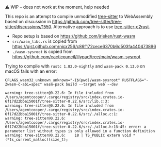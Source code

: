 ⚠️ WIP – does not work at the moment, help needed

This repo is an attempt to compile unmodified [tree-sitter](https://crates.io/crates/tree-sitter) to WebAssembly based on discussion in https://github.com/tree-sitter/tree-sitter/discussions/1550. Alternative approach is to use [tree-sitter-c2rust](https://github.com/shadaj/tree-sitter-c2rust).

- Repo setup is based on https://github.com/jrieken/rust-wasm
- `src/wasm_libc.rs` is copied from https://gist.github.com/nicx256/c86f172cece6370b6d503fa440473896
- `./wasm-sysroot` is copied from https://github.com/cacticouncil/lilypad/tree/main/wasm-sysroot.

Trying to compile with `rustc 1.82.0-nightly` and `wasm-pack 0.13.0` on macOS fails with an error:

```
CFLAGS_wasm32_unknown_unknown="-I$(pwd)/wasm-sysroot" RUSTFLAGS="-Zwasm-c-abi=spec" wasm-pack build --target web --dev
```

```
warning: tree-sitter@0.22.6: In file included from /Users/agentcooper/.cargo/registry/src/index.crates.io-6f17d22bba15001f/tree-sitter-0.22.6/src/lib.c:3:
warning: tree-sitter@0.22.6: In file included from /Users/agentcooper/.cargo/registry/src/index.crates.io-6f17d22bba15001f/tree-sitter-0.22.6/src/./alloc.c:1:
warning: tree-sitter@0.22.6: /Users/agentcooper/.cargo/registry/src/index.crates.io-6f17d22bba15001f/tree-sitter-0.22.6/src/./alloc.h:18:45: error: a parameter list without types is only allowed in a function definition
warning: tree-sitter@0.22.6:    18 | TS_PUBLIC extern void *(*ts_current_malloc)(size_t);
```
